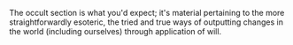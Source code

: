 The occult section is what you'd expect; it's material pertaining to the more straightforwardly esoteric, the tried and true ways of outputting changes in the world (including ourselves) through application of will.
